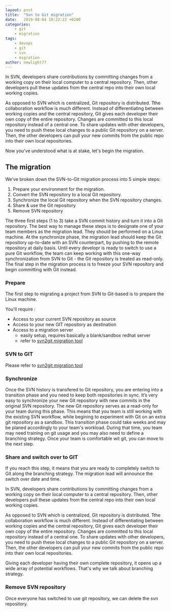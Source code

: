 ```yaml
---
layout: post
title:  "Svn to Git migration"
date:   2019-08-04 10:22:22 +0200
categories: 
    - git
    - migration
tags: 
    - devops
    - git
    - svn
    - migration
author: newlight77
---
```


In SVN, developers share contributions by committing changes from a working copy on their local computer to a central repository. Then, other developers pull these updates from the central repo into their own local working copies.

As opposed to SVN which is centralized, Git repository is distributed. Tthe collaboration workflow is much different. Instead of differentiating between working copies and the central repository, Git gives each developer their own copy of the entire repository. Changes are committed to this local repository instead of a central one. To share updates with other developers, you need to push these local changes to a public Git repository on a server. Then, the other developers can pull your new commits from the public repo into their own local repositories.

Now you've understood what is at stake, let's begin the migration.

## The migration

We’ve broken down the SVN-to-Git migration process into 5 simple steps:

1. Prepare your environment for the migration.
2. Convert the SVN repository to a local Git repository.
3. Synchronize the local Git repository when the SVN repository changes.
4. Share & use the Git repository
5. Remove SVN repository

The three first steps (1 to 3) take a SVN commit history and turn it into a Git repository. The best way to manage these steps is to designate one of your team members as the migration lead. They should be performed on a Linux machine. At the synchronize phase, the migration lead should keep the  Git repository up-to-date with an SVN counterpart, by pushing to the remote repository at daily basis. Until every developr is ready to switch to use a pure Git workflow, the team can keep working with this one-way synchronization from SVN to Git - the Git repository is treated as read-only. The final step in the migration process is to freeze your SVN repository and begin committing with Git instead.

### Prepare

The first step to migrating a project from SVN to Git-based is to prepare the Linux machine.

You'll require :

- Access to your current SVN repository as source
- Access to your new GIT repository as destination
- Access to a migration server
  - easily setup, requires basically a blank/sandbox redhat server
  - refer to [svn2git migration tool](https://github.com/newlight77/fedora-centos/tree/master/roles/svn2git)

### SVN to GIT

Please refer to [svn2git migration tool](https://github.com/newlight77/fedora-centos/tree/master/roles/svn2git)

### Synchronize

Once the SVN history is transfered to Git repository, you are entering into a transition phase and you need to keep both repositories in sync. It’s very easy to synchronize your new Git repository with new commits in the original SVN repository. The new Git repository serves as a read-only for your team during this phase. This means that you team is still working with the existing SVN workflow, while begining to experiment with Git on an extra git repository as a sandbox. This transition phase could take weeks and may be planed accordingly to your team's workload. During that time, you team may need training on git usage and you may also need to define a branching strategy. Once your team is comfortable wit git, you can move to the next step.

### Share and switch over to GIT

If you reach this step, it means that you are ready to completely switch to Git along the branching strategy. The migration lead will announce the switch over date and time.

In SVN, developers share contributions by committing changes from a working copy on their local computer to a central repository. Then, other developers pull these updates from the central repo into their own local working copies.

As opposed to SVN which is centralized, Git repository is distributed. Tthe collaboration workflow is much different. Instead of differentiating between working copies and the central repository, Git gives each developer their own copy of the entire repository. Changes are committed to this local repository instead of a central one. To share updates with other developers, you need to push these local changes to a public Git repository on a server. Then, the other developers can pull your new commits from the public repo into their own local repositories.

Giving each developer having their own complete repository, it opens up a wide array of potential workflows. That's why we talk about branching strategy.

### Remove SVN repository

Once everyone has switched to use git repository, we can delete the svn repository.
